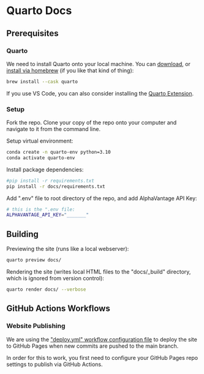 
# Quarto Docs

## Prerequisites

### Quarto

We need to install Quarto onto your local machine. You can [download](https://quarto.org/docs/get-started/), or [install via homebrew](https://formulae.brew.sh/cask/quarto) (if you like that kind of thing):

```sh
brew install --cask quarto
```

If you use VS Code, you can also consider installing the [Quarto Extension](https://marketplace.visualstudio.com/items?itemName=quarto.quarto).

### Setup

Fork the repo. Clone your copy of the repo onto your computer and navigate to it from the command line.

Setup virtual environment:

```sh
conda create -n quarto-env python=3.10
conda activate quarto-env
```

Install package dependencies:

```sh
#pip install -r requirements.txt
pip install -r docs/requirements.txt
```

Add ".env" file to root directory of the repo, and add AlphaVantage API Key:

```sh
# this is the ".env file:
ALPHAVANTAGE_API_KEY="_______"
```

## Building


Previewing the site (runs like a local webserver):

```sh
quarto preview docs/
```


Rendering the site (writes local HTML files to the "docs/_build" directory, which is ignored from version control):

```sh
quarto render docs/ --verbose
```


## GitHub Actions Workflows

### Website Publishing

We are using the ["deploy.yml" workflow configuration file](/.github/workflows/deploy.yml) to deploy the site to GitHub Pages when new commits are pushed to the main branch.

In order for this to work, you first need to configure your GitHub Pages repo settings to publish via GitHub Actions.
